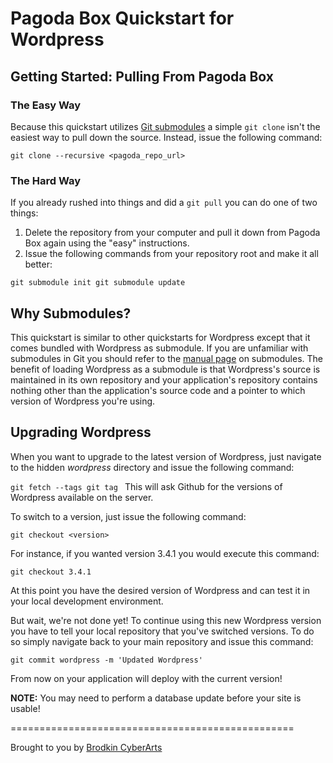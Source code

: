 # Pagoda Box Quickstart for Wordpress

## Getting Started: Pulling From Pagoda Box

### The Easy Way

Because this quickstart utilizes [Git submodules](http://www.kernel.org/pub/software/scm/git/docs/git-submodule.html) a simple `git clone` isn't the easiest way to pull down the source.  Instead, issue the following command:

`git clone --recursive <pagoda_repo_url>`

### The Hard Way

If you already rushed into things and did a `git pull` you can do one of two things:

1. Delete the repository from your computer and pull it down from Pagoda Box again using the "easy" instructions.
2. Issue the following commands from your repository root and make it all better:

`git submodule init
 git submodule update
`
## Why Submodules?

This quickstart is similar to other quickstarts for Wordpress except that it comes bundled with Wordpress as submodule.  If you are unfamiliar with submodules in Git you should refer to the [manual page](http://www.kernel.org/pub/software/scm/git/docs/git-submodule.html) on submodules.  The benefit of loading Wordpress as a submodule is that Wordpress's source is maintained in its own repository and your application's repository contains nothing other than the application's source code and a pointer to which version of Wordpress you're using.

## Upgrading Wordpress

When you want to upgrade to the latest version of Wordpress, just navigate to the hidden *wordpress* directory and issue the following command:

`git fetch --tags
git tag
`
This will ask Github for the versions of Wordpress available on the server.

To switch to a version, just issue the following command:

`git checkout <version>`

For instance, if you wanted version 3.4.1 you would execute this command:

`git checkout 3.4.1`

At this point you have the desired version of Wordpress and can test it in your local development environment.

But wait, we're not done yet! To continue using this new Wordpress version you have to tell your local repository that you've switched versions.  To do so simply navigate back to your main repository and issue this command:

`git commit wordpress -m 'Updated Wordpress'`

From now on your application will deploy with the current version!

**NOTE:** You may need to perform a database update before your site is usable!

=================================================

Brought to you by [Brodkin CyberArts](http://brodkinca.com)